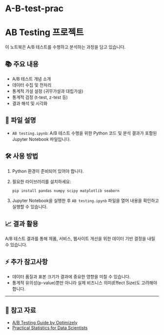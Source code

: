 # A-B-test-prac
# AB Testing 프로젝트

이 노트북은 A/B 테스트를 수행하고 분석하는 과정을 담고 있습니다.

## 📚 주요 내용

- A/B 테스트 개념 소개
- 데이터 수집 및 전처리
- 통계적 가설 설정 (귀무가설과 대립가설)
- 통계적 검정 (t-test, z-test 등)
- 결과 해석 및 시각화

## 📁 파일 설명

- `AB testing.ipynb`: A/B 테스트 수행을 위한 Python 코드 및 분석 결과가 포함된 Jupyter Notebook 파일입니다.

## 🛠️ 사용 방법

1. Python 환경이 준비되어 있어야 합니다.
2. 필요한 라이브러리를 설치하세요:

    ```bash
    pip install pandas numpy scipy matplotlib seaborn
    ```

3. Jupyter Notebook을 실행한 후 `AB testing.ipynb` 파일을 열어 내용을 확인하고 실행할 수 있습니다.

## 📈 결과 활용

A/B 테스트 결과를 통해 제품, 서비스, 웹사이트 개선을 위한 데이터 기반 결정을 내릴 수 있습니다.

## ⚡ 추가 참고사항

- 데이터 품질과 표본 크기가 결과에 중요한 영향을 미칠 수 있습니다.
- 통계적 유의성(p-value)뿐만 아니라 실제 비즈니스 의미(Effect Size)도 고려해야 합니다.

---

## 🔗 참고 자료

- [A/B Testing Guide by Optimizely](https://www.optimizely.com/optimization-glossary/ab-testing/)
- [Practical Statistics for Data Scientists](https://www.oreilly.com/library/view/practical-statistics-for/9781491952955/)

